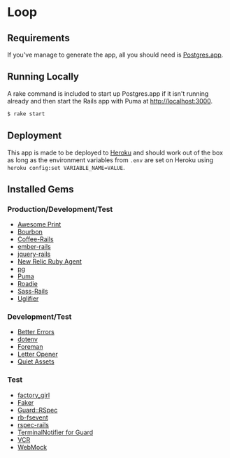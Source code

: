 # Loop

## Requirements

If you've manage to generate the app, all you
should need is [Postgres.app](http://postgresapp.com).

## Running Locally

A rake command is included to start up Postgres.app
if it isn't running already and then start the Rails
app with Puma at <http://localhost:3000>.

```bash
$ rake start
```

## Deployment

This app is made to be deployed to [Heroku](http://heroku.com)
and should work out of the box as long as the environment variables
from `.env` are set on Heroku using `heroku config:set VARIABLE_NAME=VALUE`.

## Installed Gems

### Production/Development/Test

- [Awesome Print](https://github.com/michaeldv/awesome_print)
- [Bourbon](http://bourbon.io)
- [Coffee-Rails](https://github.com/rails/coffee-rails)
- [ember-rails](https://github.com/emberjs/ember-rails)
- [jquery-rails](https://github.com/rails/jquery-rails)
- [New Relic Ruby Agent](https://github.com/newrelic/rpm)
- [pg](https://bitbucket.org/ged/ruby-pg)
- [Puma](http://puma.io)
- [Roadie](https://github.com/Mange/roadie)
- [Sass-Rails](https://github.com/rails/sass-rails)
- [Uglifier](https://github.com/lautis/uglifier)

### Development/Test

- [Better Errors](https://github.com/charliesome/better_errors)
- [dotenv](https://github.com/bkeepers/dotenv)
- [Foreman](https://github.com/ddollar/foreman)
- [Letter Opener](https://github.com/fgrehm/letter_opener_web)
- [Quiet Assets](https://github.com/evrone/quiet_assets)

### Test

- [factory_girl](https://github.com/thoughtbot/factory_girl_rails)
- [Faker](https://github.com/stympy/faker)
- [Guard::RSpec](https://github.com/guard/guard-rspec)
- [rb-fsevent](https://github.com/thibaudgg/rb-fsevent)
- [rspec-rails](https://github.com/rspec/rspec-rails)
- [TerminalNotifier for Guard](https://github.com/Springest/terminal-notifier-guard)
- [VCR](https://github.com/vcr/vcr)
- [WebMock](https://github.com/bblimke/webmock)
